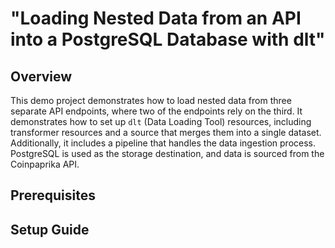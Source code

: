# "Loading Nested Data from an API into a PostgreSQL Database with dlt"


## Overview

This demo project demonstrates how to load nested data from three separate API endpoints, where two of the endpoints rely on the third. It demonstrates how to set up `dlt` (Data Loading Tool) resources, including transformer resources and a source that merges them into a single dataset. Additionally, it includes a pipeline that handles the data ingestion process. PostgreSQL is used as the storage destination, and data is sourced from the Coinpaprika API.


## Prerequisites
    
## Setup Guide
